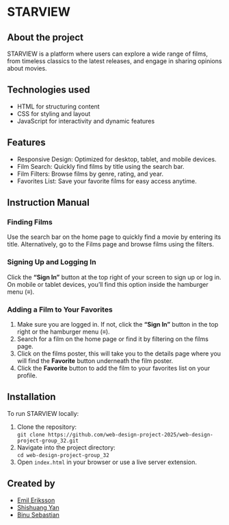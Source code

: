 <h1>STARVIEW</h1>
<h2>About the project</h2>
<p>STARVIEW is a platform where users can explore a wide range of films, from timeless classics to the latest releases, and engage in sharing opinions about movies.</p>

<h2>Technologies used</h2>
<ul>
<li>
  HTML for structuring content
</li>
<li>
  CSS for styling and layout
</li>
<li>
  JavaScript for interactivity and dynamic features
</li>
</ul>

<h2>Features</h2>
<ul>
<li>Responsive Design: Optimized for desktop, tablet, and mobile devices.</li>
<li>Film Search: Quickly find films by title using the search bar.</li>
<li>Film Filters: Browse films by genre, rating, and year.</li>
<li>Favorites List: Save your favorite films for easy access anytime.</li>
</ul>

<h2>Instruction Manual</h2>
 <h3>Finding Films</h3>
  <p>
    Use the search bar on the home page to quickly find a movie by entering its title. 
    Alternatively, go to the Films page and browse films using the filters.
  </p>

 <h3>Signing Up and Logging In</h3>
 <p>
    Click the <strong>“Sign In”</strong> button at the top right of your screen to sign up or log in. 
    On mobile or tablet devices, you’ll find this option inside the hamburger menu (≡).
  </p>

<h3>Adding a Film to Your Favorites</h3>
  <ol>
    <li>Make sure you are logged in. If not, click the <strong>“Sign In”</strong> button in the top right or the hamburger menu (≡).</li>
    <li>Search for a film on the home page or find it by filtering on the films page.</li>
    <li>Click on the films poster, this will take you to the details page where you will find the <strong>Favorite</strong> button underneath the film poster.</li>
    <li>Click the <strong>Favorite</strong> button to add the film to your favorites list on your profile.</li>
  </ol>

<h2>Installation</h2>
<p>To run STARVIEW locally:</p>
<ol>
  <li>Clone the repository:<br><code>git clone https://github.com/web-design-project-2025/web-design-project-group_32.git</code></li>
  <li>Navigate into the project directory:<br><code>cd web-design-project-group_32</code></li>
  <li>Open <code>index.html</code> in your browser or use a live server extension.</li>
</ol>

<h2>Created by</h2>
<ul>
  <li><a href="https://github.com/PalmenPC">Emil Eriksson</a></li>
  <li><a href="https://github.com/Yanshishuang">Shishuang Yan</a></li>
  <li><a href="https://github.com/Binu993">Binu Sebastian</a></li>
</ul>
